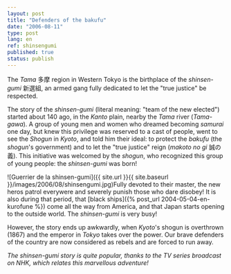 ```yaml
---
layout: post
title: "Defenders of the bakufu"
date: "2006-08-11"
type: post
lang: en
ref: shinsengumi
published: true
status: publish
---
```




The _Tama_ 多摩 region in Western Tokyo is the birthplace of the _shinsen-gumi_ 新選組, an armed gang fully dedicated to let the "true justice" be respected.

 

The story of the _shinsen-gumi_ (literal meaning: "team of the new elected") started about 140 ago, in the _Kanto_ plain, nearby the _Tama_ river (_Tama-gawa_). A group of young men and women who dreamed becoming _samurai_ one day, but knew this privilege was reserved to a cast of people, went to see the _Shogun_ in _Kyoto_, and told him their ideal: to protect the _bakufu_ (the _shogun_'s government) and to let the "true justice" reign (_makoto no gi_ 誠の義). This initiative was welcomed by the _shogun_, who recognized this group of young people: the _shinsen-gumi_ was born!

![Guerrier de la shinsen-gumi]({{ site.url }}{{ site.baseurl }}/images/2006/08/shinsengumi.jpg)Fully devoted to their master, the new heros patrol everywere and severely punish those who dare disobey! It is also during that period, that [black ships]({% post_url 2004-05-04-en-kurofune %}) come all the way from America, and that Japan starts opening to the outside world. The _shinsen-gumi_ is very busy!

However, the story ends up awkwardly, when _Kyoto_'s shogun is overthrown (1867) and the emperor in _Tokyo_ takes over the power. Our brave defenders of the country are now considered as rebels and are forced to run away.

_The _shinsen-gumi_ story is quite popular, thanks to the TV series broadcast on NHK, which relates this marvellous adventure!_


